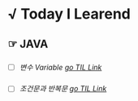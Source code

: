 # √ Today I Learend
   ## ☞      JAVA
      
###
- [ ] _변수 Variable [go TIL Link](https://github.com/LeeSoYeong92/TIL/tree/main/JAVA_%EB%B3%80%EC%88%98)_
### 
- [ ] _조건문과 반복문 [go TIL Link](https://github.com/LeeSoYeong92/TIL/tree/main/JAVA_%EC%A1%B0%EA%B1%B4%EB%B0%98%EB%B3%B5%EB%AC%B8)_
